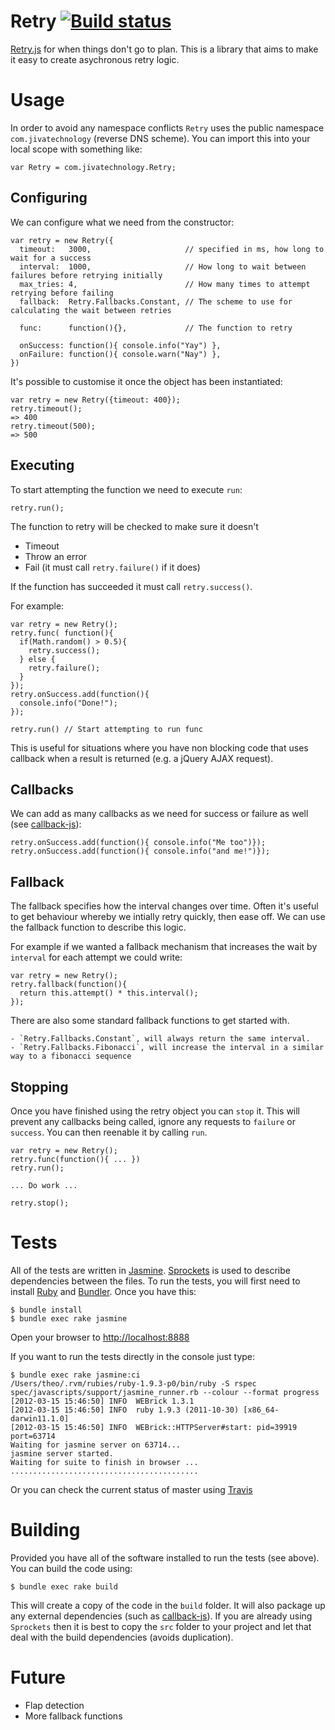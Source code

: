 Retry [![Build status](https://secure.travis-ci.org/theozaurus/retry-js.png)](http://travis-ci.org/theozaurus/retry-js)
========

[Retry.js](http://github.com/theozaurus/retry-js) for when things don't go to
plan. This is a library that aims to make it easy to create asychronous retry
logic.

Usage
=====

In order to avoid any namespace conflicts `Retry` uses the public namespace
`com.jivatechnology` (reverse DNS scheme). You can import this into your local
scope with something like:

    var Retry = com.jivatechnology.Retry;

## Configuring

We can configure what we need from the constructor:

    var retry = new Retry({
      timeout:   3000,                     // specified in ms, how long to wait for a success
      interval:  1000,                     // How long to wait between failures before retrying initially
      max_tries: 4,                        // How many times to attempt retrying before failing
      fallback:  Retry.Fallbacks.Constant, // The scheme to use for calculating the wait between retries

      func:      function(){},             // The function to retry

      onSuccess: function(){ console.info("Yay") },
      onFailure: function(){ console.warn("Nay") },
    })


It's possible to customise it once the object has been instantiated:

    var retry = new Retry({timeout: 400});
    retry.timeout();
    => 400
    retry.timeout(500);
    => 500

## Executing

To start attempting the function we need to execute `run`:

    retry.run();

The function to retry will be checked to make sure it doesn't

 - Timeout
 - Throw an error
 - Fail (it must call `retry.failure()` if it does)

If the function has succeeded it must call `retry.success()`.

For example:

    var retry = new Retry();
    retry.func( function(){
      if(Math.random() > 0.5){
        retry.success();
      } else {
        retry.failure();
      }
    });
    retry.onSuccess.add(function(){
      console.info("Done!");
    });

    retry.run() // Start attempting to run func

This is useful for situations where you have non blocking code that uses
callback when a result is returned (e.g. a jQuery AJAX request).

## Callbacks

We can add as many callbacks as we need for success or failure as well (see [callback-js](http://github.com/theozaurus/callback-js)):

    retry.onSuccess.add(function(){ console.info("Me too")});
    retry.onSuccess.add(function(){ console.info("and me!")});

## Fallback

The fallback specifies how the interval changes over time. Often it's useful to
get behaviour whereby we intially retry quickly, then ease off. We can use the
fallback function to describe this logic.

For example if we wanted a fallback mechanism that increases the
wait by `interval` for each attempt we could write:

    var retry = new Retry();
    retry.fallback(function(){
      return this.attempt() * this.interval();
    });

There are also some standard fallback functions to get started with.

    - `Retry.Fallbacks.Constant`, will always return the same interval.
    - `Retry.Fallbacks.Fibonacci`, will increase the interval in a similar way to a fibonacci sequence

## Stopping

Once you have finished using the retry object you can `stop` it. This will
prevent any callbacks being called, ignore any requests to `failure` or
`success`. You can then reenable it by calling `run`.

    var retry = new Retry();
    retry.func(function(){ ... })
    retry.run();

    ... Do work ...

    retry.stop();


Tests
=====

All of the tests are written in [Jasmine](https://jasmine.github.io/).
[Sprockets](https://github.com/sstephenson/sprockets) is used to describe
dependencies between the files. To run the tests, you will first need to
install [Ruby](http://ruby-lang.org) and [Bundler](http://gembundler.com/).
Once you have this:

    $ bundle install
    $ bundle exec rake jasmine

Open your browser to [http://localhost:8888](http://localhost:8888)

If you want to run the tests directly in the console just type:

    $ bundle exec rake jasmine:ci
    /Users/theo/.rvm/rubies/ruby-1.9.3-p0/bin/ruby -S rspec spec/javascripts/support/jasmine_runner.rb --colour --format progress
    [2012-03-15 15:46:50] INFO  WEBrick 1.3.1
    [2012-03-15 15:46:50] INFO  ruby 1.9.3 (2011-10-30) [x86_64-darwin11.1.0]
    [2012-03-15 15:46:50] INFO  WEBrick::HTTPServer#start: pid=39919 port=63714
    Waiting for jasmine server on 63714...
    jasmine server started.
    Waiting for suite to finish in browser ...
    ..........................................

Or you can check the current status of master using [Travis](http://travis-ci.org/#!/theozaurus/retry-js)

Building
========

Provided you have all of the software installed to run the tests (see above).
You can build the code using:

    $ bundle exec rake build

This will create a copy of the code in the `build` folder. It will also package
up any external dependencies (such as [callback-js](http://github.com/theozaurus/callback-js)).
If you are already using `Sprockets` then it is best to copy the `src` folder
to your project and let that deal with the build dependencies (avoids
duplication).

Future
======

- Flap detection
- More fallback functions
